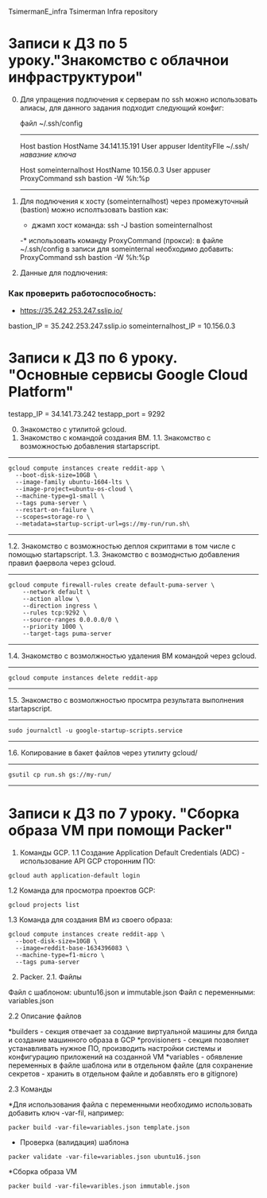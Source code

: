 TsimermanE_infra Tsimerman Infra repository

# Записи к ДЗ по 5 уроку."Знакомство с облачнои инфраструктурои"

0. Для упращения подлючения к серверам по ssh можно использовать алиасы, для данного задания подходит
   следующий конфиг:

   файл ~/.ssh/config
   
   _________________________________________
   Host bastion
       HostName 34.141.15.191
       User appuser
       IdentityFIle ~/.ssh/_навазние ключа_

   Host someinternalhost
       HostName 10.156.0.3
       User appuser
       ProxyCommand ssh bastion -W %h:%p
   ________________________________________

1. Для подлючения к хосту (someinternalhost) через промежуточный (bastion) можно исполтьзовать 
   bastion как:
	
	- джамп хост
	  команда: ssh -J bastion someinternalhost
	
	-* использовать команду ProxyCommand (прокси):
	  в файле ~/.ssh/config в записи для someinternal необходимо добавить:
	  ProxyCommand ssh bastion -W %h:%p 

3. Данные для подлючения:

### Как проверить работоспособность:
 - https://35.242.253.247.sslip.io/

bastion_IP = 35.242.253.247.sslip.io
someinternalhost_IP = 10.156.0.3


# Записи к ДЗ по 6 уроку. "Основные сервисы Google Cloud Platform"

testapp_IP = 34.141.73.242
testapp_port = 9292

  0. Знакомство с утилитой gcloud.
  1. Знакомство с командой создания ВМ.
  1.1. Знакомство с возможностью добавления startapscript.
____________

```
gcloud compute instances create reddit-app \
  --boot-disk-size=10GB \
  --image-family ubuntu-1604-lts \
  --image-project=ubuntu-os-cloud \
  --machine-type=g1-small \
  --tags puma-server \
  --restart-on-failure \
  --scopes=storage-ro \
  --metadata=startup-script-url=gs://my-run/run.sh\
 ```
____________

  1.2. Знакомство с возможностью деплоя скриптами в том числе с помощью startapscript.
  1.3. Знакомство с возмоднстью добавления правил фаервола через gcloud.
____________

```
gcloud compute firewall-rules create default-puma-server \
    --network default \
    --action allow \
    --direction ingress \
    --rules tcp:9292 \
    --source-ranges 0.0.0.0/0 \
    --priority 1000 \
    --target-tags puma-server
```
____________

  1.4. Знакомство с возмолжностью удаления ВМ командой через gcloud.
____________

```
gcloud compute instances delete reddit-app
```
____________

  1.5. Знакомство с возмолжностью  просмтра результата выполнения startapscript.
____________

```
sudo journalctl -u google-startup-scripts.service
```
____________
  
  1.6. Копирование в бакет файлов через утилиту gcloud/
____________

```
gsutil cp run.sh gs://my-run/
```
____________


# Записи к ДЗ по 7 уроку. "Сборка образа VM при помощи Packer"

1. Команды GCP.
1.1 Создание Application Default Credentials (ADC) - использование API GCP сторонним ПО:

```
gcloud auth application-default login
```

1.2 Команда для просмотра проектов GCP:

```
gcloud projects list
```

1.3 Команда для создания ВМ из своего образа:

```
gcloud compute instances create reddit-app \
  --boot-disk-size=10GB \
  --image=reddit-base-1634396083 \
  --machine-type=f1-micro \
  --tags puma-server
```

2. Packer.
2.1. Файлы

Файл с шаблоном: ubuntu16.json и immutable.json
Файл с переменными: variables.json

2.2 Описание файлов

*builders - секция отвечает за создание виртуальной машины для билда и создание машинного образа в GCP
*provisioners - секция позволяет устанавливать нужное ПО, производить настройки системы и конфигурацию приложений на созданной VM 
*variables - обявление переменных в файле шаблона или в отдельном файле (для сохранение секретов - хранить в отдельном файле и добавлять его в gitignore)

2.3 Команды

*Для использования файла с переменными необходимо использовать добавить ключ -var-fil, например:

```
packer build -var-file=variables.json template.json
```

* Проверка (валидация) шаблона

```
packer validate -var-file=variables.json ubuntu16.json
```

*Сборка образа VM

```
packer build -var-file=varibles.json immutable.json
```